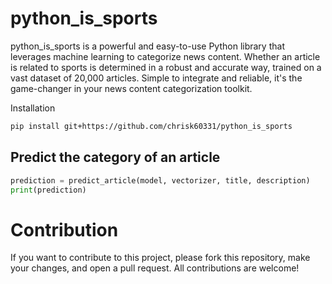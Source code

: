 # python_is_sports
python_is_sports is a powerful and easy-to-use Python library that leverages 
machine learning to categorize news content. Whether an article is related 
to sports is determined in a robust and accurate way, trained on a vast 
dataset of 20,000 articles. Simple to integrate and reliable, it's the 
game-changer in your news content categorization toolkit.

Installation
```bash
pip install git+https://github.com/chrisk60331/python_is_sports
```

## Predict the category of an article
```python
prediction = predict_article(model, vectorizer, title, description)
print(prediction)
```
# Contribution
If you want to contribute to this project, please fork this repository,
 make your changes, and open a pull request. All contributions are welcome!
